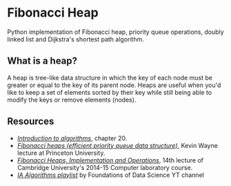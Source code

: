 # Fibonacci Heap

Python implementation of Fibonacci heap, priority queue operations, doubly linked list and Dijkstra's shortest path algorithm.

## What is a heap?
A heap is tree-like data structure in which the key of each node must be greater or equal to the key of its parent node. Heaps are useful when you'd like to keep a set of elements sorted by their key while still being able to modify the keys or remove elements (nodes).

## Resources
- *[Introduction to algorithms](https://amzn.com/0262032937)*, chapter 20.
- *[Fibonacci heaps (efficient priority queue data structure)](https://www.cs.princeton.edu/~wayne/teaching/fibonacci-heap.pdf)*, Kevin Wayne lecture at Princeton University.
- *[Fibonacci Heaps, Implementation and Operations](https://www.cl.cam.ac.uk/teaching/1415/Algorithms/fibonacci.pdf)*, 14th lecture of Cambridge University's 2014-15 Computer laboratory course.
- *[IA Algorithms playlist](https://www.youtube.com/playlist?list=PLknxdt7zG11OwivCp3XniB62PBGNx2JaB)* by Foundations of Data Science YT channel
